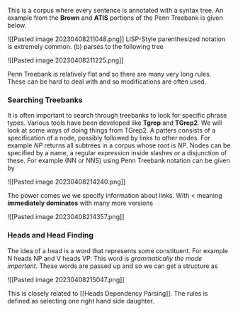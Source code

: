 This is a corpus where every sentence is annotated with a syntax tree. An example from the **Brown** and **ATIS** portions of the Penn Treebank is given below.

![[Pasted image 20230408211048.png]]
LISP-Style parenthesized notation is extremely common. (b) parses to the following tree

![[Pasted image 20230408211225.png]]

Penn Treebank is relatively flat and so there are many very long rules. These can be hard to deal with and so modifications are often used.

### Searching Treebanks
It is often important to search through treebanks to look for specific phrase types. Various tools have been developed like **Tgrep** and **TGrep2**. We will look at some ways of doing things from TGrep2. A patters consists of a specification of a node, possibly followed by links to other nodes. For example $NP$ returns all subtrees in a corpus whose root is $NP$. Nodes can be specified by a name, a regular expression inside slashes or a disjunction of these. For example (NN or NNS) using Penn Treebank notation can be given by

![[Pasted image 20230408214240.png]]

The power comes we we specify information about links. With < meaning **immediately dominates** with many more versions

![[Pasted image 20230408214357.png]]

### Heads and Head Finding
The idea of a head is a word that represents some constituent. For example N heads NP and V heads VP. This word is *grammatically the mode important*. These words are passed up and so we can get a structure as

![[Pasted image 20230408215047.png]]

This is closely related to [[Heads Dependency Parsing]]. The rules is defined as selecting one right hand side daughter.
